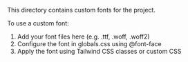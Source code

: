 This directory contains custom fonts for the project.

To use a custom font:
1. Add your font files here (e.g. .ttf, .woff, .woff2)
2. Configure the font in globals.css using @font-face
3. Apply the font using Tailwind CSS classes or custom CSS